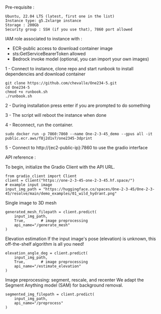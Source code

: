 Pre-requisite :

```
Ubuntu, 22.04 LTS (latest, first one in the list)
Instance type: g5.2xlarge instance
Storage : 200Gb
Security group : SSH (if you use that), 7860 port allowed 
```

IAM role associated to instance with : 

- ECR-public access to download container image
- sts:GetServiceBearerToken allowed
- Bedrock invoke model (optional, you can import your own images)


1 - Connect to instance, clone repo and start runbook to install dependencies and download container 

```
git clone https://github.com/chevalle/One234-5.git
cd One234-5
chmod +x runbook.sh
./runbook.sh
```

2 - During installation press enter if you are prompted to do something 

3 - The script will reboot the instance when done

4 - Reconnect, run the container. 

```
sudo docker run -p 7860:7860 --name One-2-3-45_demo --gpus all -it public.ecr.aws/f8j2d1v7/one2345-3dprint
```

5 - Connect to http://{ec2-public-ip}:7860 to use the gradio interface

API reference :

To begin, initialize the Gradio Client with the API URL.

```
from gradio_client import Client
client = Client("https://one-2-3-45-one-2-3-45.hf.space/")
# example input image
input_img_path = "https://huggingface.co/spaces/One-2-3-45/One-2-3-45/resolve/main/demo_examples/01_wild_hydrant.png"
```

Single image to 3D mesh

```
generated_mesh_filepath = client.predict(
	input_img_path,	
	True,		# image preprocessing
	api_name="/generate_mesh"
)
```

Elevation estimation
If the input image's pose (elevation) is unknown, this off-the-shelf algorithm is all you need!

```
elevation_angle_deg = client.predict(
	input_img_path,
	True,		# image preprocessing
	api_name="/estimate_elevation"
)
```

Image preprocessing: segment, rescale, and recenter
We adapt the Segment Anything model (SAM) for background removal.

```
segmented_img_filepath = client.predict(
	input_img_path,	
	api_name="/preprocess"
)
```
